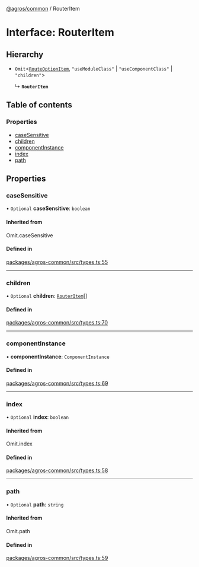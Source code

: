 [@agros/common](../index.md) / RouterItem

# Interface: RouterItem

## Hierarchy

- `Omit`<[`RouteOptionItem`](RouteOptionItem.md), ``"useModuleClass"`` \| ``"useComponentClass"`` \| ``"children"``\>

  ↳ **`RouterItem`**

## Table of contents

### Properties

- [caseSensitive](RouterItem.md#casesensitive)
- [children](RouterItem.md#children)
- [componentInstance](RouterItem.md#componentinstance)
- [index](RouterItem.md#index)
- [path](RouterItem.md#path)

## Properties

### <a id="casesensitive" name="casesensitive"></a> caseSensitive

• `Optional` **caseSensitive**: `boolean`

#### Inherited from

Omit.caseSensitive

#### Defined in

[packages/agros-common/src/types.ts:55](https://github.com/agrosjs/agros/blob/f31aa82/packages/agros-common/src/types.ts#L55)

___

### <a id="children" name="children"></a> children

• `Optional` **children**: [`RouterItem`](RouterItem.md)[]

#### Defined in

[packages/agros-common/src/types.ts:70](https://github.com/agrosjs/agros/blob/f31aa82/packages/agros-common/src/types.ts#L70)

___

### <a id="componentinstance" name="componentinstance"></a> componentInstance

• **componentInstance**: `ComponentInstance`

#### Defined in

[packages/agros-common/src/types.ts:69](https://github.com/agrosjs/agros/blob/f31aa82/packages/agros-common/src/types.ts#L69)

___

### <a id="index" name="index"></a> index

• `Optional` **index**: `boolean`

#### Inherited from

Omit.index

#### Defined in

[packages/agros-common/src/types.ts:58](https://github.com/agrosjs/agros/blob/f31aa82/packages/agros-common/src/types.ts#L58)

___

### <a id="path" name="path"></a> path

• `Optional` **path**: `string`

#### Inherited from

Omit.path

#### Defined in

[packages/agros-common/src/types.ts:59](https://github.com/agrosjs/agros/blob/f31aa82/packages/agros-common/src/types.ts#L59)
